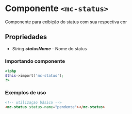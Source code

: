 # Componente `<mc-status>`
Componente para exibição do status com sua respectiva cor
  
## Propriedades
- *String **statusName*** - Nome do status

### Importando componente
```PHP
<?php 
$this->import('mc-status');
?>
```
### Exemplos de uso
```HTML
<!-- utilizaçao básica -->
<mc-status status-name="pendente"></mc-status>

```